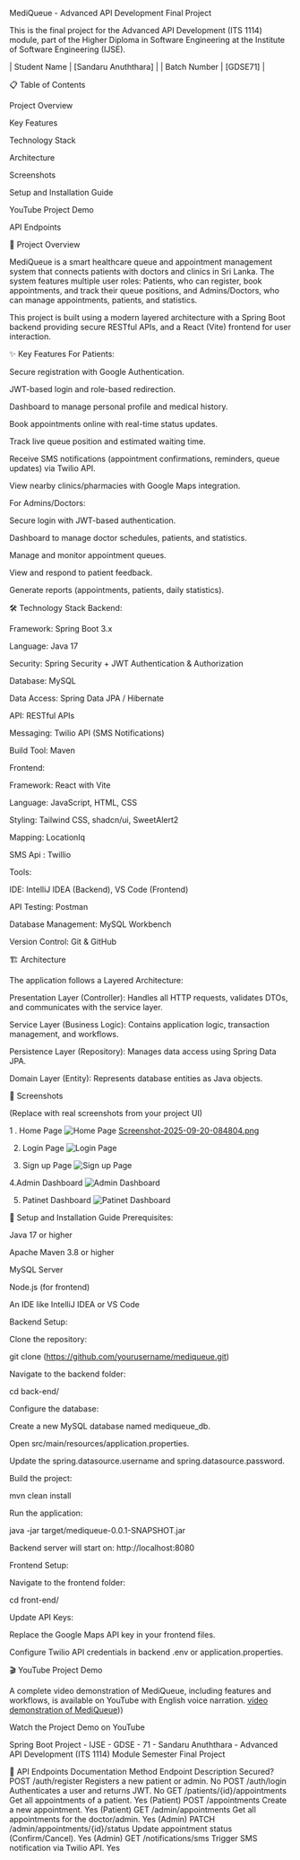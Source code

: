 MediQueue - Advanced API Development Final Project

This is the final project for the Advanced API Development (ITS 1114) module, part of the Higher Diploma in Software Engineering at the Institute of Software Engineering (IJSE).

| Student Name | [Sandaru Anuththara] |
| Batch Number | [GDSE71] |

📋 Table of Contents

Project Overview

Key Features

Technology Stack

Architecture

Screenshots

Setup and Installation Guide

YouTube Project Demo

API Endpoints

📖 Project Overview

MediQueue is a smart healthcare queue and appointment management system that connects patients with doctors and clinics in Sri Lanka.
The system features multiple user roles: Patients, who can register, book appointments, and track their queue positions, and Admins/Doctors, who can manage appointments, patients, and statistics.

This project is built using a modern layered architecture with a Spring Boot backend providing secure RESTful APIs, and a React (Vite) frontend for user interaction.

✨ Key Features
For Patients:

Secure registration with Google Authentication.

JWT-based login and role-based redirection.

Dashboard to manage personal profile and medical history.

Book appointments online with real-time status updates.

Track live queue position and estimated waiting time.

Receive SMS notifications (appointment confirmations, reminders, queue updates) via Twilio API.

View nearby clinics/pharmacies with Google Maps integration.

For Admins/Doctors:

Secure login with JWT-based authentication.

Dashboard to manage doctor schedules, patients, and statistics.

Manage and monitor appointment queues.

View and respond to patient feedback.

Generate reports (appointments, patients, daily statistics).

🛠 Technology Stack
Backend:

Framework: Spring Boot 3.x

Language: Java 17

Security: Spring Security + JWT Authentication & Authorization

Database: MySQL

Data Access: Spring Data JPA / Hibernate

API: RESTful APIs

Messaging: Twilio API (SMS Notifications)

Build Tool: Maven

Frontend:

Framework: React with Vite

Language: JavaScript, HTML, CSS

Styling: Tailwind CSS, shadcn/ui, SweetAlert2

Mapping: LocationIq 

SMS Api : Twillio 

Tools:

IDE: IntelliJ IDEA (Backend), VS Code (Frontend)

API Testing: Postman

Database Management: MySQL Workbench

Version Control: Git & GitHub

🏗 Architecture

The application follows a Layered Architecture:

Presentation Layer (Controller): Handles all HTTP requests, validates DTOs, and communicates with the service layer.

Service Layer (Business Logic): Contains application logic, transaction management, and workflows.

Persistence Layer (Repository): Manages data access using Spring Data JPA.

Domain Layer (Entity): Represents database entities as Java objects.

📸 Screenshots

(Replace with real screenshots from your project UI)

1 . Home Page
![Home Page](screenshot/Screenshot-2025-09-20-084804.png)
[Screenshot-2025-09-20-084804.png](https://github.com/Anuththara2003/MediQueue/blob/master/screenshot/Screenshot%202025-09-20%20084804.png)


2. Login Page
![Login Page](screenshot/Screenshot-2025-09-20-085000.png)


4. Sign up Page
![Sign up Page](screenshot/Screenshot-2025-09-20-084846.png)


4.Admin Dashboard
![Admin Dashboard](screenshot/Screenshot-2025-09-20-085029.png)


5. Patinet Dashboard
![Patinet Dashboard](screenshot/Screenshot-2025-09-20-085153.png)


🚀 Setup and Installation Guide
Prerequisites:

Java 17 or higher

Apache Maven 3.8 or higher

MySQL Server

Node.js (for frontend)

An IDE like IntelliJ IDEA or VS Code

Backend Setup:

Clone the repository:

git clone (https://github.com/yourusername/mediqueue.git)


Navigate to the backend folder:

cd back-end/


Configure the database:

Create a new MySQL database named mediqueue_db.

Open src/main/resources/application.properties.

Update the spring.datasource.username and spring.datasource.password.

Build the project:

mvn clean install


Run the application:

java -jar target/mediqueue-0.0.1-SNAPSHOT.jar


Backend server will start on: http://localhost:8080

Frontend Setup:

Navigate to the frontend folder:

cd front-end/

Update API Keys:

Replace the Google Maps API key in your frontend files.

Configure Twilio API credentials in backend .env or application.properties.

🎬 YouTube Project Demo

A complete video demonstration of MediQueue, including features and workflows, is available on YouTube with English voice narration.
[video demonstration of MediQueue](https://youtu.be/9mQpQmLNmHw)))  



Watch the Project Demo on YouTube

Spring Boot Project - IJSE - GDSE - 71 - Sandaru Anuththara - Advanced API Development (ITS 1114) Module Semester Final Project

🔗 API Endpoints Documentation
Method	Endpoint	Description	Secured?
POST	/auth/register	Registers a new patient or admin.	No
POST	/auth/login	Authenticates a user and returns JWT.	No
GET	/patients/{id}/appointments	Get all appointments of a patient.	Yes (Patient)
POST	/appointments	Create a new appointment.	Yes (Patient)
GET	/admin/appointments	Get all appointments for the doctor/admin.	Yes (Admin)
PATCH	/admin/appointments/{id}/status	Update appointment status (Confirm/Cancel).	Yes (Admin)
GET	/notifications/sms	Trigger SMS notification via Twilio API.	Yes
